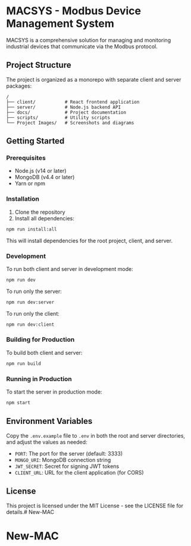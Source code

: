 # MACSYS - Modbus Device Management System

MACSYS is a comprehensive solution for managing and monitoring industrial devices that communicate via the Modbus protocol.

## Project Structure

The project is organized as a monorepo with separate client and server packages:

```
/
├── client/           # React frontend application
├── server/           # Node.js backend API
├── docs/             # Project documentation
├── scripts/          # Utility scripts
└── Project Images/   # Screenshots and diagrams
```

## Getting Started

### Prerequisites

- Node.js (v14 or later)
- MongoDB (v4.4 or later)
- Yarn or npm

### Installation

1. Clone the repository
2. Install all dependencies:

```bash
npm run install:all
```

This will install dependencies for the root project, client, and server.

### Development

To run both client and server in development mode:

```bash
npm run dev
```

To run only the server:

```bash
npm run dev:server
```

To run only the client:

```bash
npm run dev:client
```

### Building for Production

To build both client and server:

```bash
npm run build
```

### Running in Production

To start the server in production mode:

```bash
npm start
```

## Environment Variables

Copy the `.env.example` file to `.env` in both the root and server directories, and adjust the values as needed:

- `PORT`: The port for the server (default: 3333)
- `MONGO_URI`: MongoDB connection string
- `JWT_SECRET`: Secret for signing JWT tokens
- `CLIENT_URL`: URL for the client application (for CORS)

## License

This project is licensed under the MIT License - see the LICENSE file for details.# New-MAC
# New-MAC
